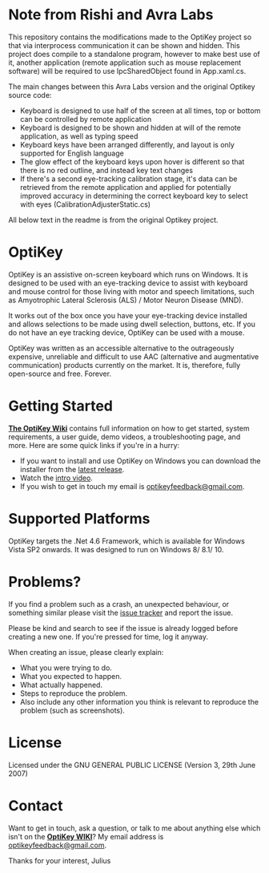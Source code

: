# Note from Rishi and Avra Labs

This repository contains the modifications made to the OptiKey project so that via interprocess communication it can be shown and hidden. This project does compile to a standalone program, however to make best use of it, another application (remote application such as mouse replacement software) will be required to use IpcSharedObject found in App.xaml.cs.

The main changes between this Avra Labs version and the original Optikey source code:
* Keyboard is designed to use half of the screen at all times, top or bottom can be controlled by remote application
* Keyboard is designed to be shown and hidden at will of the remote application, as well as typing speed
* Keyboard keys have been arranged differently, and layout is only supported for English language
* The glow effect of the keyboard keys upon hover is different so that there is no red outline, and instead key text changes
* If there's a second eye-tracking calibration stage, it's data can be retrieved from the remote application and applied for potentially improved accuracy in determining the correct keyboard key to select with eyes (CalibrationAdjusterStatic.cs)

All below text in the readme is from the original Optikey project.






# OptiKey

OptiKey is an assistive on-screen keyboard which runs on Windows. It is designed to be used with an eye-tracking device to assist with keyboard and mouse control for those living with motor and speech limitations, such as Amyotrophic Lateral Sclerosis (ALS) / Motor Neuron Disease (MND).

It works out of the box once you have your eye-tracking device installed and allows selections to be made using dwell selection, buttons, etc. If you do not have an eye tracking device, OptiKey can be used with a mouse.

OptiKey was written as an accessible alternative to the outrageously expensive, unreliable and difficult to use AAC (alternative and augmentative communication) products currently on the market. It is, therefore, fully open-source and free. Forever.


# Getting Started

[**The OptiKey Wiki**](https://github.com/OptiKey/OptiKey/wiki) contains full information on how to get started, system requirements, a user guide, demo videos, a troubleshooting page, and more. Here are some quick links if you're in a hurry:

* If you want to install and use OptiKey on Windows you can download the installer from the [latest release](https://github.com/JuliusSweetland/OptiKey/releases/latest).
* Watch the [intro video](https://www.youtube.com/watch?v=HLkyORh7vKk).
* If you wish to get in touch my email is <optikeyfeedback@gmail.com>.

# Supported Platforms

OptiKey targets the .Net 4.6 Framework, which is available for  Windows Vista SP2 onwards. It was designed to run on Windows 8/ 8.1/ 10.

# Problems?

If you find a problem such as a crash, an unexpected behaviour, or something similar please visit the [issue tracker](https://github.com/OptiKey/OptiKey/issues) and report the issue.

Please be kind and search to see if the issue is already logged before creating a new one. If you're pressed for time, log it anyway.

When creating an issue, please clearly explain:

* What you were trying to do.
* What you expected to happen.
* What actually happened.
* Steps to reproduce the problem.
* Also include any other information you think is relevant to reproduce the problem (such as screenshots).

# License

Licensed under the GNU GENERAL PUBLIC LICENSE (Version 3, 29th June 2007)

# Contact

Want to get in touch, ask a question, or talk to me about anything else which isn't on the [**OptiKey WIKI**](https://github.com/JuliusSweetland/OptiKey/wiki/)? My email address is <optikeyfeedback@gmail.com>.

Thanks for your interest,
Julius
